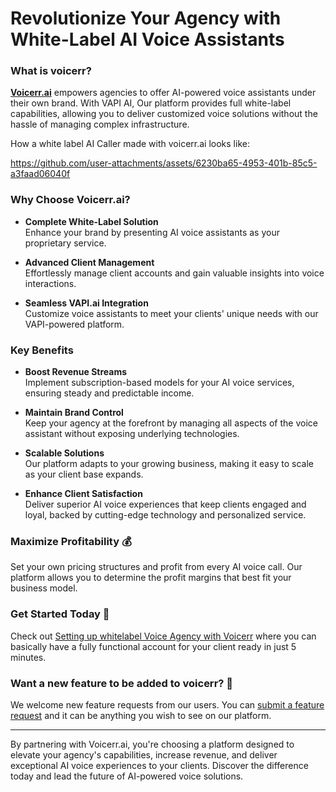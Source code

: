 # Revolutionize Your Agency with White-Label AI Voice Assistants

### What is voicerr?

**[Voicerr.ai](https://voicerr.ai)** empowers agencies to offer AI-powered voice assistants under their own brand. With VAPI AI, Our platform provides full white-label capabilities, allowing you to deliver customized voice solutions without the hassle of managing complex infrastructure.

How a white label AI Caller made with voicerr.ai looks like:

https://github.com/user-attachments/assets/6230ba65-4953-401b-85c5-a3faad06040f

### Why Choose Voicerr.ai?

- **Complete White-Label Solution**  
  Enhance your brand by presenting AI voice assistants as your proprietary service.

- **Advanced Client Management**  
  Effortlessly manage client accounts and gain valuable insights into voice interactions.

- **Seamless VAPI.ai Integration**  
  Customize voice assistants to meet your clients' unique needs with our VAPI-powered platform.

### Key Benefits

- **Boost Revenue Streams**  
  Implement subscription-based models for your AI voice services, ensuring steady and predictable income.

- **Maintain Brand Control**  
  Keep your agency at the forefront by managing all aspects of the voice assistant without exposing underlying technologies.

- **Scalable Solutions**  
  Our platform adapts to your growing business, making it easy to scale as your client base expands.

- **Enhance Client Satisfaction**  
  Deliver superior AI voice experiences that keep clients engaged and loyal, backed by cutting-edge technology and personalized service.

### Maximize Profitability 💰

Set your own pricing structures and profit from every AI voice call. Our platform allows you to determine the profit margins that best fit your business model.

### Get Started Today 🚀

Check out [Setting up whitelabel Voice Agency with Voicerr]([https://voicerr.ai](https://voicerr.ai/)) where you can basically have a fully functional account for your client ready in just 5 minutes.

### Want a new feature to be added to voicerr? 🚀

We welcome new feature requests from our users. You can [submit a feature request]([https://voicerr.ai](https://github.com/Voicerr-ai/.github/discussions/new?category=ideas)) and it can be anything you wish to see on our platform.

---

By partnering with Voicerr.ai, you're choosing a platform designed to elevate your agency's capabilities, increase revenue, and deliver exceptional AI voice experiences to your clients. Discover the difference today and lead the future of AI-powered voice solutions.
